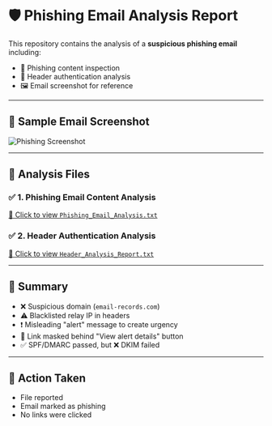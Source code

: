# 🛡️ Phishing Email Analysis Report

This repository contains the analysis of a **suspicious phishing email** including:

- 📄 Phishing content inspection
- 🧠 Header authentication analysis
- 🖼️ Email screenshot for reference

---

## 📌 Sample Email Screenshot

![Phishing Screenshot](https://github.com/ramdubey18/phishing_email_sample.png/blob/main/phishing_screenshot.png?raw=true)

---

## 📄 Analysis Files

### ✅ 1. Phishing Email Content Analysis

[📂 Click to view `Phishing_Email_Analysis.txt`](./Phishing_Email_Analysis.txt.txt)

### ✅ 2. Header Authentication Analysis

[📂 Click to view `Header_Analysis_Report.txt`](./Header_Analysis_Report.txt)

---

## 🧠 Summary

- ❌ Suspicious domain (`email-records.com`)
- ⚠️ Blacklisted relay IP in headers
- ❗ Misleading "alert" message to create urgency
- 🔗 Link masked behind "View alert details" button
- ✅ SPF/DMARC passed, but ❌ DKIM failed

---

## 🔐 Action Taken

- File reported
- Email marked as phishing
- No links were clicked
